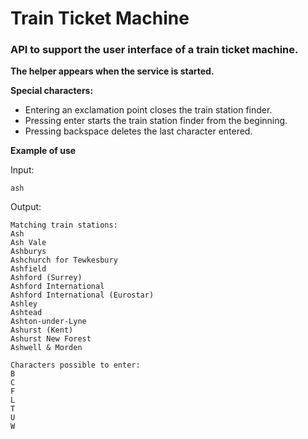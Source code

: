 # Train Ticket Machine

### API to support the user interface of a train ticket machine.


**The helper appears when the service is started.**

**Special characters:**
- Entering an exclamation point closes the train station finder.
- Pressing enter starts the train station finder from the beginning.
- Pressing backspace deletes the last character entered.

**Example of use**

Input: 
```
ash
```
Output:
```
Matching train stations:
Ash
Ash Vale
Ashburys
Ashchurch for Tewkesbury
Ashfield
Ashford (Surrey)
Ashford International
Ashford International (Eurostar)
Ashley
Ashtead
Ashton-under-Lyne
Ashurst (Kent)
Ashurst New Forest
Ashwell & Morden

Characters possible to enter:
B
C
F
L
T
U
W 
```
